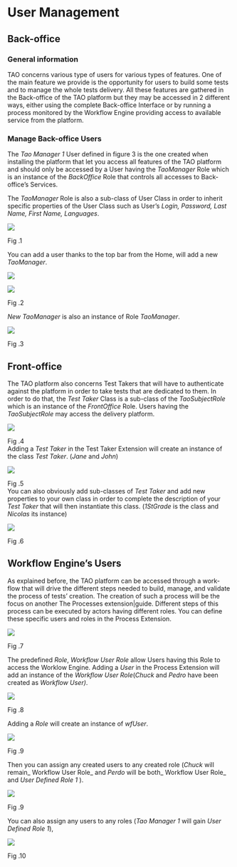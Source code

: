 <!--
parent: 'Users Management Model'
created_at: '2011-02-15 15:27:56'
updated_at: '2013-03-13 15:04:04'
authors:
    - 'Jérôme Bogaerts'
contributors:
    - 'Lionel Lecaque'
tags:
    - 'Users Management Model'
-->

User Management
===============



Back-office
-----------

### General information

TAO concerns various type of users for various types of features. One of the main feature we provide is the opportunity for users to build some tests and to manage the whole tests delivery. All these features are gathered in the Back-office of the TAO platform but they may be accessed in 2 different ways, either using the complete Back-office Interface or by running a process monitored by the Workflow Engine providing access to available service from the platform.

### Manage Back-office Users

The *Tao Manager 1* User defined in figure 3 is the one created when installing the platform that let you access all features of the TAO platform and should only be accessed by a User having the *TaoManager* Role which is an instance of the *BackOffice* Role that controls all accesses to Back-office’s Services.

The *TaoManager* Role is also a sub-class of User Class in order to inherit specific properties of the User Class such as User’s *Login, Password, Last Name, First Name, Languages*.

![](http://forge.taotesting.com/attachments/277/role-whtoutInst.png)

Fig .1

You can add a user thanks to the top bar from the Home, will add a new *TaoManager*.

![](http://forge.taotesting.com/attachments/281/CompleteInterface.png)

![](http://forge.taotesting.com/attachments/282/AddUser2.png)

Fig .2

*New TaoManager* is also an instance of Role *TaoManager*.

![](http://forge.taotesting.com/attachments/284/role-addingNewManager.png)

Fig .3

Front-office
------------

The TAO platform also concerns Test Takers that will have to authenticate against the platform in order to take tests that are dedicated to them. In order to do that, the *Test Taker* Class is a sub-class of the *TaoSubjectRole* which is an instance of the *FrontOffice* Role. Users having the *TaoSubjectRole* may access the delivery platform.

![](http://forge.taotesting.com/attachments/285/addTestTaker.png)

Fig .4\
Adding a *Test Taker* in the Test Taker Extension will create an instance of the class *Test Taker*. (*Jane* and *John*)

![](http://forge.taotesting.com/attachments/286/role-addingNewTestTaker.png)

Fig .5\
You can also obviously add sub-classes of *Test Taker* and add new properties to your own class in order to complete the description of your *Test Taker* that will then instantiate this class. (*1StGrade* is the class and *Nicolas* its instance)

![](http://forge.taotesting.com/attachments/287/role-addingNewTestTakerClass.png)

Fig .6

Workflow Engine’s Users
-----------------------

As explained before, the TAO platform can be accessed through a work-flow that will drive the different steps needed to build, manage, and validate the process of tests’ creation. The creation of such a process will be the focus on another The Processes extension|guide. Different steps of this process can be executed by actors having different roles. You can define these specific users and roles in the Process Extension.

![](http://forge.taotesting.com/attachments/288/addRole.png)

Fig .7

The predefined *Role*, *Workflow* *User Role* allow Users having this Role to access the Worklow Engine. Adding a *User* in the Process Extension will add an instance of the *Workflow User Role*(*Chuck* and *Pedro* have been created as *Workflow User)*.

![](http://forge.taotesting.com/attachments/289/role-addingNewWfUser.png)

Fig .8

Adding a *Role* will create an instance of *wfUser*.

![](http://forge.taotesting.com/attachments/290/role-addingNewRole.png)

Fig .9

Then you can assign any created users to any created role (*Chuck* will remain_ Workflow User Role_ and *Perdo* will be both_ Workflow User Role_ and *User Defined Role 1* ).

![](http://forge.taotesting.com/attachments/291/role-assigningUserRole.png)

Fig .9

You can also assign any users to any roles (*Tao Manager 1* will gain *User Defined Role 1*),

![](http://forge.taotesting.com/attachments/292/role-assigningManagerToRole.png)

Fig .10


